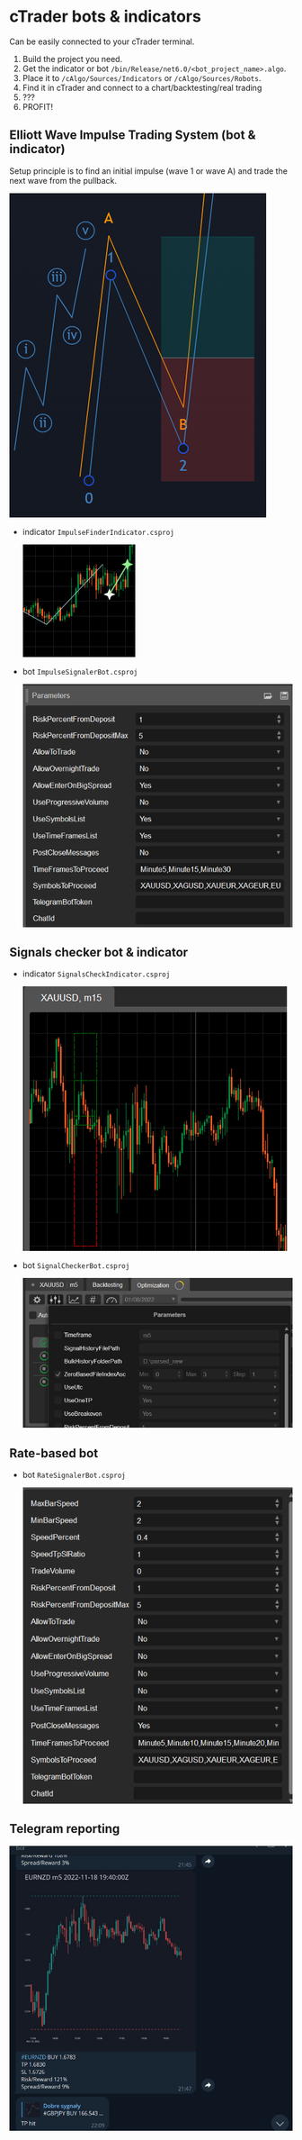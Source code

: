 # cTrader bots & indicators
Can be easily connected to your cTrader terminal.
1. Build the project you need.
2. Get the indicator or bot `/bin/Release/net6.0/<bot_project_name>.algo`.
3. Place it to `/cAlgo/Sources/Indicators` or `/cAlgo/Sources/Robots`.
4. Find it in cTrader and connect to a chart/backtesting/real trading
5. ???
6. PROFIT!

## Elliott Wave Impulse Trading System (bot & indicator)
Setup principle is to find an initial impulse (wave 1 or wave A) and trade the next wave from the pullback.

![Setup](images/ew_setup.png)

- indicator `ImpulseFinderIndicator.csproj`

    [ ![Indicator in work](images/impulseFinderInd_preview.png) ](images/impulseFinderInd.png)

- bot `ImpulseSignalerBot.csproj`

    [ ![Bot in work](images/impulseFinderBot_preview.png) ](images/impulseFinderBot.png)

## Signals checker bot & indicator
- indicator `SignalsCheckIndicator.csproj`

    [ ![Indicator in work](images/signalsCheckerInd_preview.png) ](images/signalsCheckerInd.png)

- bot `SignalCheckerBot.csproj`

    [ ![Bot in work](images/signalsCheckerBot_preview.png) ](images/signalsCheckerBot.png)

## Rate-based bot
- bot `RateSignalerBot.csproj`

    [ ![Bot in work](images/rateSignalerBot_preview.png) ](images/rateSignalerBot.png)

## Telegram reporting

![Bot in work](images/telegramSignalsBot.png)

